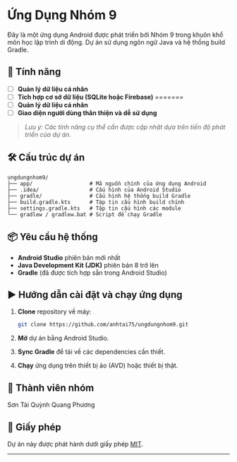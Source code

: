 
# Ứng Dụng Nhóm 9

Đây là một ứng dụng Android được phát triển bởi Nhóm 9 trong khuôn khổ môn học lập trình di động. Dự án sử dụng ngôn ngữ Java và hệ thống build Gradle.

## 🚀 Tính năng


- [ ] **Quản lý dữ liệu cá nhân**
- [ ] **Tích hợp cơ sở dữ liệu (SQLite hoặc Firebase)**
=======
- [ ] **Quản lý dữ liệu cá nhân**
- [ ] **Giao diện người dùng thân thiện và dễ sử dụng**

> *Lưu ý: Các tính năng cụ thể cần được cập nhật dựa trên tiến độ phát triển của dự án.*

## 🛠️ Cấu trúc dự án

```
ungdungnhom9/
├── app/                  # Mã nguồn chính của ứng dụng Android
├── .idea/                # Cấu hình của Android Studio
├── gradle/               # Cấu hình hệ thống build Gradle
├── build.gradle.kts      # Tập tin cấu hình build chính
├── settings.gradle.kts   # Tập tin cấu hình các module
└── gradlew / gradlew.bat # Script để chạy Gradle
```

## 📦 Yêu cầu hệ thống

- **Android Studio** phiên bản mới nhất
- **Java Development Kit (JDK)** phiên bản 8 trở lên
- **Gradle** (đã được tích hợp sẵn trong Android Studio)

## ▶️ Hướng dẫn cài đặt và chạy ứng dụng

1. **Clone** repository về máy:

   ```bash
   git clone https://github.com/anhtai75/ungdungnhom9.git
   ```

2. **Mở** dự án bằng Android Studio.

3. **Sync Gradle** để tải về các dependencies cần thiết.

4. **Chạy** ứng dụng trên thiết bị ảo (AVD) hoặc thiết bị thật.

## 👥 Thành viên nhóm

Sơn
Tài
Quỳnh
Quang
Phương

## 📄 Giấy phép
Dự án này được phát hành dưới giấy phép [MIT](LICENSE).

---

